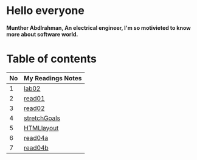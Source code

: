 # Hello everyone 
#### Munther Abdlrahman, An electrical engineer, I'm so motivieted to know more about software world. 



# Table of contents 



No | My Readings Notes 
---|-------------
1|[lab02](lab02.md)
2|[read01](read01.md)
3 |[read02](read02.md)
4|[stretchGoals](StretchGoals.md)
5|[HTMLlayout](HTMLlayout.md)
6|[read04a](read04a.md)
7|[read04b](read04b)